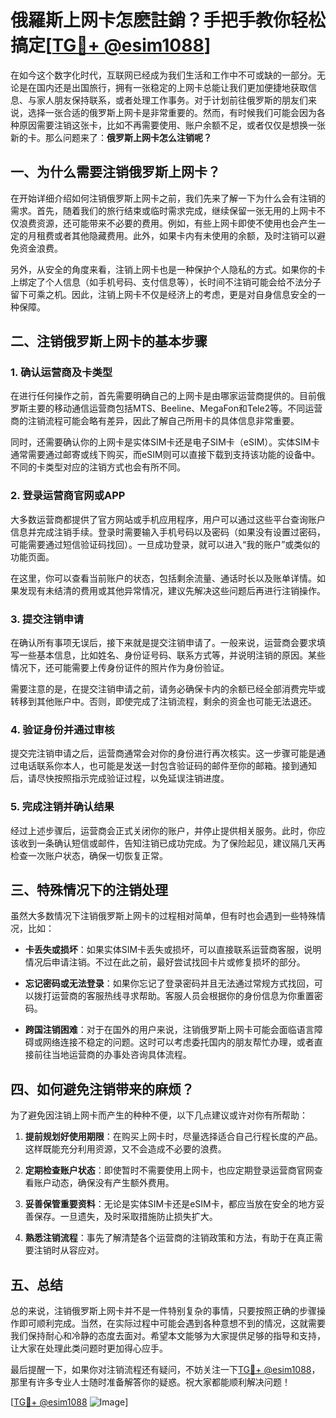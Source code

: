 # 俄羅斯上网卡怎麽註銷？手把手教你轻松搞定[[TG💪+ @esim1088](https://t.me/s/esim1088)]

在如今这个数字化时代，互联网已经成为我们生活和工作中不可或缺的一部分。无论是在国内还是出国旅行，拥有一张稳定的上网卡总能让我们更加便捷地获取信息、与家人朋友保持联系，或者处理工作事务。对于计划前往俄罗斯的朋友们来说，选择一张合适的俄罗斯上网卡是非常重要的。然而，有时候我们可能会因为各种原因需要注销这张卡，比如不再需要使用、账户余额不足，或者仅仅是想换一张新的卡。那么问题来了：**俄罗斯上网卡怎么注销呢？**

## 一、为什么需要注销俄罗斯上网卡？

在开始详细介绍如何注销俄罗斯上网卡之前，我们先来了解一下为什么会有注销的需求。首先，随着我们的旅行结束或临时需求完成，继续保留一张无用的上网卡不仅浪费资源，还可能带来不必要的费用。例如，有些上网卡即使不使用也会产生一定的月租费或者其他隐藏费用。此外，如果卡内有未使用的余额，及时注销可以避免资金浪费。

另外，从安全的角度来看，注销上网卡也是一种保护个人隐私的方式。如果你的卡上绑定了个人信息（如手机号码、支付信息等），长时间不注销可能会给不法分子留下可乘之机。因此，注销上网卡不仅是经济上的考虑，更是对自身信息安全的一种保障。

## 二、注销俄罗斯上网卡的基本步骤

### 1. 确认运营商及卡类型

在进行任何操作之前，首先需要明确自己的上网卡是由哪家运营商提供的。目前俄罗斯主要的移动通信运营商包括MTS、Beeline、MegaFon和Tele2等。不同运营商的注销流程可能会略有差异，因此了解自己所用卡的具体信息非常重要。

同时，还需要确认你的上网卡是实体SIM卡还是电子SIM卡（eSIM）。实体SIM卡通常需要通过邮寄或线下购买，而eSIM则可以直接下载到支持该功能的设备中。不同的卡类型对应的注销方式也会有所不同。

### 2. 登录运营商官网或APP

大多数运营商都提供了官方网站或手机应用程序，用户可以通过这些平台查询账户信息并完成注销手续。登录时需要输入手机号码以及密码（如果没有设置过密码，可能需要通过短信验证码找回）。一旦成功登录，就可以进入“我的账户”或类似的功能页面。

在这里，你可以查看当前账户的状态，包括剩余流量、通话时长以及账单详情。如果发现有未结清的费用或其他异常情况，建议先解决这些问题后再进行注销操作。

### 3. 提交注销申请

在确认所有事项无误后，接下来就是提交注销申请了。一般来说，运营商会要求填写一些基本信息，比如姓名、身份证号码、联系方式等，并说明注销的原因。某些情况下，还可能需要上传身份证件的照片作为身份验证。

需要注意的是，在提交注销申请之前，请务必确保卡内的余额已经全部消费完毕或转移到其他账户中。否则，即使完成了注销流程，剩余的资金也可能无法退还。

### 4. 验证身份并通过审核

提交完注销申请之后，运营商通常会对你的身份进行再次核实。这一步骤可能是通过电话联系你本人，也可能是发送一封包含验证码的邮件至你的邮箱。接到通知后，请尽快按照指示完成验证过程，以免延误注销进度。

### 5. 完成注销并确认结果

经过上述步骤后，运营商会正式关闭你的账户，并停止提供相关服务。此时，你应该收到一条确认短信或邮件，告知注销已成功完成。为了保险起见，建议隔几天再检查一次账户状态，确保一切恢复正常。

## 三、特殊情况下的注销处理

虽然大多数情况下注销俄罗斯上网卡的过程相对简单，但有时也会遇到一些特殊情况，比如：

- **卡丢失或损坏**：如果实体SIM卡丢失或损坏，可以直接联系运营商客服，说明情况后申请注销。不过在此之前，最好尝试找回卡片或修复损坏的部分。
  
- **忘记密码或无法登录**：如果你忘记了登录密码并且无法通过常规方式找回，可以拨打运营商的客服热线寻求帮助。客服人员会根据你的身份信息为你重置密码。

- **跨国注销困难**：对于在国外的用户来说，注销俄罗斯上网卡可能会面临语言障碍或网络连接不稳定的问题。这时可以考虑委托国内的朋友帮忙办理，或者直接前往当地运营商的办事处咨询具体流程。

## 四、如何避免注销带来的麻烦？

为了避免因注销上网卡而产生的种种不便，以下几点建议或许对你有所帮助：

1. **提前规划好使用期限**：在购买上网卡时，尽量选择适合自己行程长度的产品。这样既能充分利用资源，又不会造成不必要的浪费。

2. **定期检查账户状态**：即使暂时不需要使用上网卡，也应定期登录运营商官网查看账户动态，确保没有产生额外费用。

3. **妥善保管重要资料**：无论是实体SIM卡还是eSIM卡，都应当放在安全的地方妥善保存。一旦遗失，及时采取措施防止损失扩大。

4. **熟悉注销流程**：事先了解清楚各个运营商的注销政策和方法，有助于在真正需要注销时从容应对。

## 五、总结

总的来说，注销俄罗斯上网卡并不是一件特别复杂的事情，只要按照正确的步骤操作即可顺利完成。当然，在实际过程中可能会遇到各种意想不到的情况，这就需要我们保持耐心和冷静的态度去面对。希望本文能够为大家提供足够的指导和支持，让大家在处理此类问题时更加得心应手。

最后提醒一下，如果你对注销流程还有疑问，不妨关注一下[TG💪+ @esim1088](https://t.me/s/esim1088)，那里有许多专业人士随时准备解答你的疑惑。祝大家都能顺利解决问题！

[[TG💪+ @esim1088](https://t.me/s/esim1088) ![Image](https://i.postimg.cc/4NQfJmqS/Snipaste-2025-05-13-00-14-12.png)]
